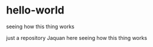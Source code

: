 # hello-world

seeing how this thing works 

just a repository
Jaquan here seeing how this thing works

